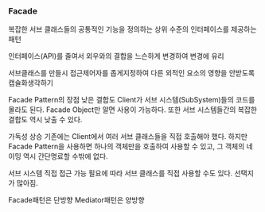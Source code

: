 ### Facade

복잡한 서브 클래스들의 공통적인 기능을 정의하는 상위 수준의 인터페이스를 제공하는 패턴

인터페이스(API)를 줄여서 외우와의 결합을 느슨하게 변경하여 변경에 유리

서브클래스를 만들시 접근제어자를 좁게지정하여 다른 외적인 요소의 영향을 안받도록 캡슐화생각하기

Facade Pattern의 장점
낮은 결합도
Client가 서브 시스템(SubSystem)들의 코드를 몰라도 된다. Facade Object만 알면 사용이 가능하다. 또한 서브 시스템들간의 복잡한 결합도 역시 낮출 수 있다.

가독성 상승
기존에는 Client에서 여러 서브 클래스들을 직접 호출해야 했다.
하지만 Facade Pattern을 사용하면 하나의 객체만을 호출하여 사용할 수 있고, 그 객체의 네이밍 역시 간단명료할 수밖에 없다.

서브 시스템 직접 접근 가능
필요에 따라 서브 클래스를 직접 사용할 수도 있다. 선택지가 많아짐.


Facade패턴은 단방향
Mediator패턴은 양방향

